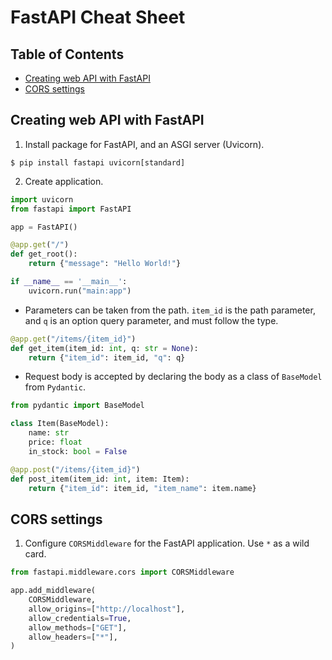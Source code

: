 # FastAPI Cheat Sheet <!-- omit in toc -->

## Table of Contents <!-- omit in toc -->
- [Creating web API with FastAPI](#creating-web-api-with-fastapi)
- [CORS settings](#cors-settings)

## Creating web API with FastAPI
1. Install package for FastAPI, and an ASGI server (Uvicorn).
```
$ pip install fastapi uvicorn[standard]
```

2. Create application.
```python
import uvicorn
from fastapi import FastAPI

app = FastAPI()

@app.get("/")
def get_root():
    return {"message": "Hello World!"}

if __name__ == '__main__':
    uvicorn.run("main:app")
```

- Parameters can be taken from the path. `item_id` is the path parameter, and `q` is an option query parameter, and must follow the type.
```python
@app.get("/items/{item_id}")
def get_item(item_id: int, q: str = None):
    return {"item_id": item_id, "q": q}
```

- Request body is accepted by declaring the body as a class of `BaseModel` from `Pydantic`.
```python
from pydantic import BaseModel

class Item(BaseModel):
    name: str
    price: float
    in_stock: bool = False

@app.post("/items/{item_id}")
def post_item(item_id: int, item: Item):
    return {"item_id": item_id, "item_name": item.name}
```

## CORS settings
1. Configure `CORSMiddleware` for the FastAPI application. Use `*` as a wild card.
```python
from fastapi.middleware.cors import CORSMiddleware

app.add_middleware(
    CORSMiddleware,
    allow_origins=["http://localhost"],
    allow_credentials=True,
    allow_methods=["GET"],
    allow_headers=["*"],
)
```

